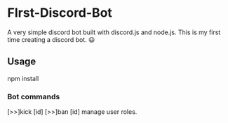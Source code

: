 # FIrst-Discord-Bot
A very simple discord bot built with discord.js and node.js. This is my first time creating a discord bot.
:smiley:

## Usage
npm install

### Bot commands
[>>]kick [id]
[>>]ban [id]
manage user roles.
